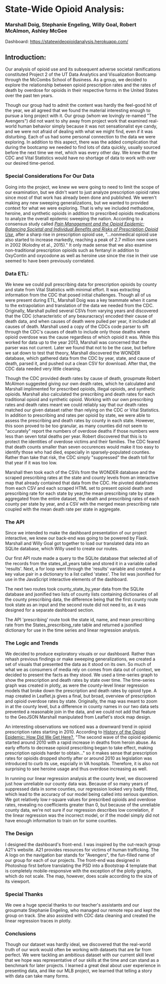 # State-Wide Opioid Analysis:
### Marshall Doig, Stephanie Engeling, Willy Goal, Robert McAlmon, Ashley McGee

Dashboard: https://statewideopioidanalysis.herokuapp.com/

## Introduction:

Our analysis of opioid use and its subsequent adverse societal ramifications constituted Project 2 of the UT Data Analytics and Visualization Bootcamp through the McCombs School of Business. As a group, we decided to explore the relationship between opioid prescription rates and the rates of death by overdose for opioids in their respective forms in the United States over the past ten years.

Though our group had to admit the content was hardly the feel-good hit of the year, we all agreed that we found the material interesting enough to pursue a long project with it. Our group (whom we lovingly re-named "The Avengers") did not want to shy away from project work that examined real-world human behavior simply because it was not sensationalist eye candy, and we were not afraid of dealing with what we might find, even if it was disturbing. Each of us had some personal connection to the data we were exploring. In addition to this aspect, there was the added complication that during the bootcamp we needed to find lots of data quickly, usually sourced before the next time we met, which was every other day. We knew that the CDC and Vital Statistics would have no shortage of data to work with over our desired time-period.

### Special Considerations For Our Data

Going into the project, we knew we were going to need to limit the scope of our examination, but we didn't want to just analyze prescription opioid rates since most of that work has already been done and published. We weren't making any new sweeping generalizations, but we wanted to provided context for what we were exploring. That is why we included methadone, heroine, and synthetic opioids in addition to prescribed opioids medications to analyze the overall epidemic sweeping the nation. According to a consensus study called [*Pain Management and the Opioid Epidemic: Balancing Societal and Individual Benefits and Risks of Prescription Opioid Use*](https://www.ncbi.nlm.nih.gov/books/NBK458661/), after a sharp rise in prescription opioid use, "...nonmedical opioid use also started to increase markedly, reaching a peak of 2.7 million new users in 2002 (Kolodny et al., 2015)." It only made sense that we also examine non-traditional prescription opioids such as fentanyl in addition to OxyContin and oxycodone as well as heroine use since the rise in their use seemed to have been previously correlated.

### Data ETL:

We knew we could pull prescribing data for prescription opioids by county and state from Vital Statistics with minimal effort. It was extracting information from the CDC that posed initial challenges. Though all of us were present during ETL, Marshall Doig was a key teammate when it came to the extrapolation and translation of the data we needed from the CDC. Originally, Marshall pulled several CSVs from varying years and discovered that the CDC (characteristic of any beauracracy) encoded their cause of death data, and when causes of death were pulled per year, it included all causes of death. Marshall used a copy of the CDCs code parser to sift through the CDC's causes of death to include only those deaths where opioid overdose was the cause regardless of which opioid it was. While this worked for data up to the year 2013, Marshall was concerned that the parser was not current. Later we found that not to be the case, but before we sat down to test that theory, Marshall discovered the WONDER database, which gathered data from the CDC by year, state, and cause of death, parsed it, and pushed out a clean CSV for download. After that, the CDC data needed very little cleaning.

Though the CDC provided death rates by cause of death, groupmate Robert McAlmon suggested giving our own death rates, which he calculated and Marshall implimented for prescribed opioids, illegal opioids, and synthetic opioids. Marshall also calculated the prescribing and death rates for each traditional opioid and synthetic opioid. Working with our own prescribing rates and death rates meant we could reliably say that our death rates matched our given dataset rather than relying on the CDC or Vital Statistics. In addition to prescribing and rates per opioid by state, we were able to assess the prescribing and death rates by county in each state. However, this soon proved to be too granular, as many counties did not seem to "accurately" report the numbers of overdose deaths if those numbers were less than seven total deaths per year. Robert discovered that this is to protect the identities of overdose victims and their families. The CDC feared that death counts smaller than seven occurences would make it too easy to identify those who had died, especially in sparsely-populated counties. Rather than take that risk, the CDC simply "suppressed" the death toll for that year if it was too low. 

Marshall then took each of the CSVs from the WONDER database and the scraped prescribing rates at the state and county levels from an interactive map that already contained that data from the CDC. He pivoted dataframes from each CSV and each scraped HTML set to present opioid death and prescribing rate for each state by year,the mean prescribing rate by state aggregated from the entire dataset, the death and prescribing rates of each county per state by year, and a CSV with the merged mean prescribing rate coupled with the mean death rate per state in aggregate. 

### The API

Since we intended to make the dashboard presentation of our project interactive, we knew our back-end was going to be powered by Flask. Marshall and Willy Goal got together to load our translated data into an SQLite database, which Willy used to create our routes. 

Our first API route made a query to the SQLite database that selected all of the records from the states_all_years table and stored it in a variable called 'results'. Next, a for loop went through the 'results' variable and created a key value pair in a dictionary to a list called 'states'. The list was jsonified for use in the JavaScript interactive elements of the dashboard. 

The next two routes took county_state_by_year data from the SQLite database and jsonified two lists of county lists containing dictionaries of all the county prescribing data, the difference being that the first county route took state as an input and the second route did not need to, as it was designed for a separate dashboard section. 

The API 'prescribing' route took the state id, name, and mean prescribing rate from the States_prescribing_rate table and returned a jsonified dictionary for use in the time series and linear regression analysis.

### The Logic and Trends

We decided to produce exploratory visuals or our dashboard. Rather than rehash previous findings or make sweeping generalizations, we created a set of visuals that presented the data as it stood on its own. So much of what we as consumers of media rely on comes from data out of context, we decided to present the facts as they stood. We used a time-series graph to show the prescription and death rates by state over time. The time-series graph was created in plotly, as were the county-level linear regression models that broke down the prescription and death rates by opioid type. A map created in Leaflet.js gives a final, but broad, overview of prescription and opioid overdose rates by state. Originally, the map was meant to zoom in at the county level, but a difference in county names in our two data sets prevented a reasonable join in the data, and we could not add that feature to the GeoJSON Marshall manipulated from Leaflet's stock map design. 

An interesting observations we noticed was a downward trend in opioid prescription rates starting in 2010. According to [History of the Opioid Epidemic: How Did We Get Here?](https://www.poison.org/articles/opioid-epidemic-history-and-prescribing-patterns-182), "The second wave of the opioid epidemic started around 2010 with a rapid increase in deaths from heroin abuse. As early efforts to decrease opioid prescribing began to take effect, making prescription opioids harder to obtain..." so it makes sense that prescription rates for opioids dropped shortly after or around 2010 as legislation was introduced to curb its use, espcially in VA hospitals. Therefore, it is also not surprising to see heroine usage and thus overdose increasing as well. 

In running our linear regression analysis at the county level, we discovered just how unreliable our county data was. Because of so many years of suppressed data in some counties, our regression looked very badly fitted, which lead to the accuracy of our model being called into serious question. We got relatively low r-square values for prescribed opioids and overdose rates, revealing no coefficients greater than 0, but because of the unreliable county data, we're not sure if our regression describes low correlation, if the linear regression was the incorrect model, or if the model simply did not have enough information to train on for some counties. 

### The Design

I designed the dashboard's front-end. I was inspired by the out-reach group A21's website. A21 provides resources for victims of human trafficking. The A logo on the navigation bar stands for "Avengers", the fun-filled name of our group for each of our projects. The front-end was designed in Photoshop first before translating the PSD into a Bootstrap 4 template that is completely mobile-responsive with the exception of the plotly graphs, which do not scale. The map, however, does scale according to the size of its viewport. 

### Special Thanks

We owe a huge special thanks to our teacher's assistants and our groupmate Stephanie Engeling, who managed our remote repo and kept the group on track. She also assisted with CDC data cleaning and created the linear regression traces in plotly.

### Conclusions

Though our dataset was hardly ideal, we discovered that the real-world truth of our work would often be working with datasets that are far from perfect. We were tackling an ambitious dataset with our current skill level that we hope was representative of our skills at the time and can stand as a benchmark for later projects. I learned a great deal about user experience in presenting data, and like our MLB project, we learned that telling a story with data can take many forms. 

